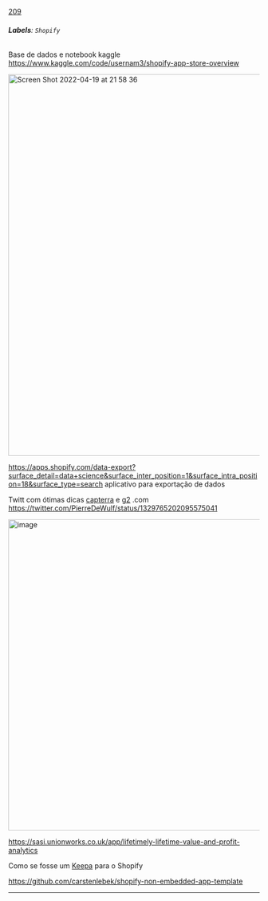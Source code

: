[209](https://github.com/guilhermeprokisch/ideias/issues/209) 
###### **Labels**: `Shopify`



Base de dados e notebook kaggle https://www.kaggle.com/code/usernam3/shopify-app-store-overview


<img width="763" alt="Screen Shot 2022-04-19 at 21 58 36" src="https://user-images.githubusercontent.com/12011070/164125890-af6582b0-b9c6-4205-a9c6-157250b43106.png">


https://apps.shopify.com/data-export?surface_detail=data+science&surface_inter_position=1&surface_intra_position=18&surface_type=search aplicativo para exportação de dados


Twitt com ótimas dicas [capterra](capterra) e [g2](g2) .com https://twitter.com/PierreDeWulf/status/1329765202095575041


<img width="622" alt="image" src="https://user-images.githubusercontent.com/12011070/166161910-c6bb43e1-d49f-46d0-8373-31988c20c0df.png">


https://sasi.unionworks.co.uk/app/lifetimely-lifetime-value-and-profit-analytics

Como se fosse um [Keepa](Keepa) para o Shopify


https://github.com/carstenlebek/shopify-non-embedded-app-template

-------------------------------------------------------------------------------


